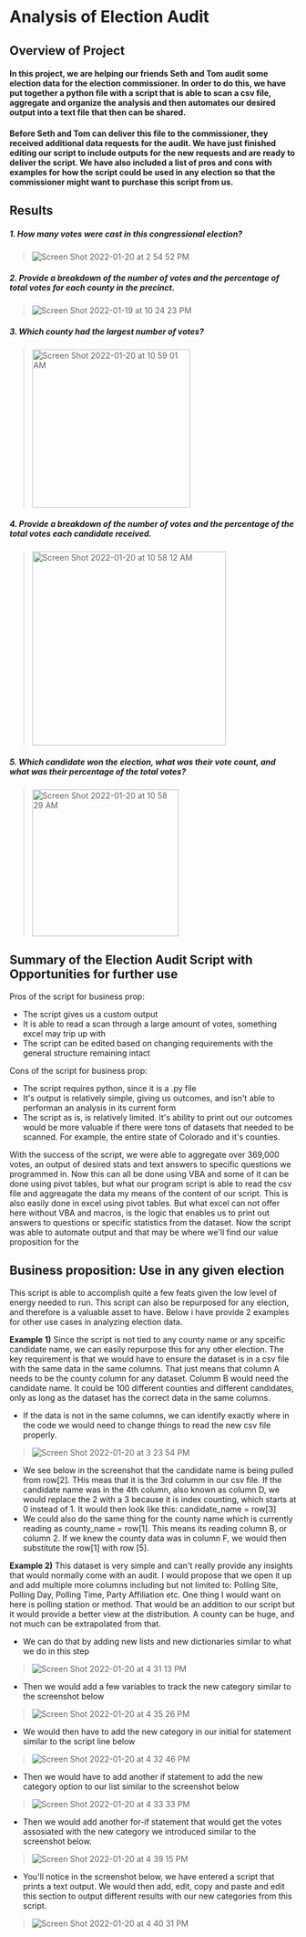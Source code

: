 # **Analysis of Election Audit**

## **Overview of Project**

#### In this project, we are helping our friends Seth and Tom audit some election data for the election commissioner. In order to do this, we have put together a python file with a script that is able to scan a csv file, aggregate and organize the analysis and then automates our desired output into a text file that then can be shared.
#### Before Seth and Tom can deliver this file to the commissioner, they received additional data requests for the audit. We have just finished editing our script to include outputs for the new requests and are ready to deliver the script. We have also included a list of pros and cons with examples for how the script could be used in any election so that the commissioner might want to purchase this script from us.

## **Results**

##### 1. How many votes were cast in this congressional election?
> ![Screen Shot 2022-01-20 at 2 54 52 PM](https://user-images.githubusercontent.com/95602006/150420707-309a2305-ba19-458a-94a6-e40d48daeb02.png)
##### 2. Provide a breakdown of the number of votes and the percentage of total votes for each county in the precinct.
> ![Screen Shot 2022-01-19 at 10 24 23 PM](https://user-images.githubusercontent.com/95602006/150273161-f6f563e6-e0f7-4ef7-b7b7-99ade7154ad8.png)
##### 3. Which county had the largest number of votes?
> <img width="277" alt="Screen Shot 2022-01-20 at 10 59 01 AM" src="https://user-images.githubusercontent.com/95602006/150385809-05bae2ad-5dcc-4bcd-953a-c655bcba453e.png">
##### 4. Provide a breakdown of the number of votes and the percentage of the total votes each candidate received.
> <img width="340" alt="Screen Shot 2022-01-20 at 10 58 12 AM" src="https://user-images.githubusercontent.com/95602006/150385680-38d3cda4-2049-4961-80ed-eef086cc2ad0.png">
##### 5. Which candidate won the election, what was their vote count, and what was their percentage of the total votes?
> <img width="257" alt="Screen Shot 2022-01-20 at 10 58 29 AM" src="https://user-images.githubusercontent.com/95602006/150385724-ce842b9d-1e4e-41be-ab1c-e90fde935526.png">


## **Summary of the Election Audit Script with Opportunities for further use**

Pros of the script for business prop:
* The script gives us a custom output 
* It is able to read a scan through a large amount of votes, something excel may trip up with
* The script can be edited based on changing requirements with the general structure remaining intact

Cons of the script for business prop:
* The script requires python, since it is a .py file
* It's output is relatively simple, giving us outcomes, and isn't able to performan an analysis in its current form
* The script as is, is relatively limited. It's ability to print out our outcomes would be more valuable if there were tons of datasets that needed to be scanned. For example, the entire state of Colorado and it's counties.

With the success of the script, we were able to aggregate over 369,000 votes, an output of desired stats and text answers to specific questions we programmed in. Now this can all be done using VBA and some of it can be done using pivot tables, but what our program script is able to read the csv file and aggreagate the data my means of the content of our script. This is also easily done in excel using pivot tables. But what excel can not offer here without VBA and macros, is the logic that enables us to print out answers to questions or specific statistics from the dataset. Now the script was able to automate output and that may be where we'll find our value proposition for the

## Business proposition: Use in any given election
This script is able to accomplish quite a few feats given the low level of energy needed to run. This script can also be repurposed for any election, and therefore is a valuable asset to have. Below i have provide 2 examples for other use cases in analyzing election data.

**Example 1)** Since the script is not tied to any county name or any spceific candidate name, we can easily repurpose this for any other election. The key requirement is that we would have to ensure the dataset is in a csv file with the same data in the same columns. That just means that column A needs to be the county column for any dataset. Columm B would need the candidate name. It could be 100 different counties and different candidates, only as long as the dataset has the correct data in the same columns.
  * If the data is not in the same columns, we can identify exactly where in the code we would need to change things to read the new csv file properly. 
> ![Screen Shot 2022-01-20 at 3 23 54 PM](https://user-images.githubusercontent.com/95602006/150424345-6e7383a4-3681-481e-9d7e-7d92c6fa7de9.png)
  * We see below in the screenshot that the candidate name is being pulled from row[2]. THis meas that it is the 3rd columm in our csv file. If the candidate name was in the 4th column, also known as column D, we would replace the 2 with a 3 because it is index counting, which starts at 0 instead of 1. It would then look like this: candidate_name = row[3]
  * We could also do the same thing for the county name which is currently reading as county_name = row[1]. This means its reading column B, or column 2. If we knew the county data was in column F, we would then substitute the row[1] with row [5].
  

**Example 2)** This dataset is very simple and can't really provide any insights that would normally come with an audit. I would propose that we open it up and add multiple more columns including but not limited to: Polling Site, Polling Day, Polling Time, Party Affiliation etc. One thing I would want on here is polling station or method. That would be an addition to our script but it would provide a better view at the distribution. A county can be huge, and not much can be extrapolated from that.
  * We can do that by adding new lists and new dictionaries similar to what we do in this step
> ![Screen Shot 2022-01-20 at 4 31 13 PM](https://user-images.githubusercontent.com/95602006/150432591-5c1ecc71-32d9-4fc6-b008-3cde2ac032e0.png)
  * Then we would add a few variables to track the new category similar to the screenshot below
> ![Screen Shot 2022-01-20 at 4 35 26 PM](https://user-images.githubusercontent.com/95602006/150433025-93f530e9-46f4-4e21-bb10-92de5fd7cd8e.png)
  * We would then have to add the new category in our initial for statement similar to the script line below 
> ![Screen Shot 2022-01-20 at 4 32 46 PM](https://user-images.githubusercontent.com/95602006/150432744-ec0c0d97-434d-4e10-a782-08203938d290.png)
  * Then we would have to add another if statement to add the new category option to our list similar to the screenshot below
> ![Screen Shot 2022-01-20 at 4 33 33 PM](https://user-images.githubusercontent.com/95602006/150432822-2a548934-6f93-4675-a74e-6109e860f07e.png)
  * Then we would add another for-if statement that would get the votes assosiated with the new category we introduced similar to the screenshot below.
> ![Screen Shot 2022-01-20 at 4 39 15 PM](https://user-images.githubusercontent.com/95602006/150433428-22b886bb-07f9-42f2-9c23-5c988abe0c31.png)
  * You'll notice in the screenshot below, we have entered a script that prints a text output. We would then add, edit, copy and paste and edit this section to output different results with our new categories from this script.
> ![Screen Shot 2022-01-20 at 4 40 31 PM](https://user-images.githubusercontent.com/95602006/150433579-d521be83-ebcf-46b7-8790-8f1a95050ad4.png)



